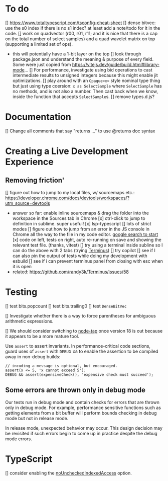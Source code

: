# To do
[] https://www.totaltypescript.com/tsconfig-cheat-sheet
[] dense bitvec: use the s0 index if there is no s1 index? at least add a note/todo for it in the code.
[] work on quadvector (r00, r01, r11; and it is nice that there is a cap on the total number of select samples) and a quad wavelet matrix on top (supporting a limited set of ops).
   - this will potentially have a 1-bit layer on the top
[] look through package.json and understand the meaning & purpose of every field. Some were just copied from https://vitejs.dev/guide/build.html#library-mode...
[] For performance, investigate using bid operations to cast intermediate results to unsigned integers because this might enable jit optimizations.
[] play around with an `Opaque<x>` style nominal type thing but just using type coersion: `x as SelectSample` where `SelectSample` has no methods, and is not also a number. Then cast back when we know, inside the function that accepts `SelectSample`s.
[] remove types.d.js?

# Documentation
[] Change all comments that say "returns ..." to use @returns doc syntax

# Creating a Live Development Experience
## Removing friction'

[] figure out how to jump to my local files, w/ sourcemaps etc.: https://developer.chrome.com/docs/devtools/workspaces/?utm_source=devtools
  - answer so far: enable inline sourcemaps & drag the folder into the workspace in the Sources tab in Chrome
[x] ctrl-click to jump to definition in sublime. super useful!
[x] lsp-typescript
[] lots of strict modes
[] figure out how to jump from an error in the JS console in Chrome all the way to the file in my code editor. [google search to start](https://www.google.com/search?q=chrome+dev+tools+open+local+code+source+)
[x] code on left, tests on right, auto re-running on save and showing the relevant test file. (thanks, vitest)
[] try using a terminal inside subline so I can do the above with 2 tabs (trying [Terminus](https://github.com/randy3k/Terminus))
[] try copilot
[] see if I can also pin the output of tests while doing my development with esbuild
[] see if i can prevent terminus panel from closing with esc when it is open
   - related: https://github.com/randy3k/Terminus/issues/58


# Testing

[] test bits.popcount
[] test bits.trailing0
[] test `DenseBitVec`

[] Investigate whether there is a way to force parentheses for ambiguous arithmetic expressions.

[] We should consider switching to [node-tap](https://node-tap.org/) once version 18 is out because it appears to be a more mature tool.

Use `assert` to assert invariants. In performance-critical code sections, guard uses of `assert` with `DEBUG &&` to enable the assertion to be compiled away in non-debug builds:

```
// incuding a message is optional, but encouraged.
assert(x <= 5, 'x cannot exceed 5');
DEBUG && assert(expensiveCheck(), 'expensive check must succeed');
```

## Some errors are thrown only in debug mode

Our tests run in debug mode and contain checks for errors that are thrown only in debug mode. For example, performance sensitive functions such as getting elements from a bit buffer will perform bounds checking in debug mode but not in release mode. 

In release mode, unexpected behavior may occur. This design decision may be revisited if such errors begin to come up in practice despite the debug mode errors.


# TypeScript

[] consider enabling the [noUncheckedIndexedAccess](https://www.typescriptlang.org/tsconfig#noUncheckedIndexedAccess) option.